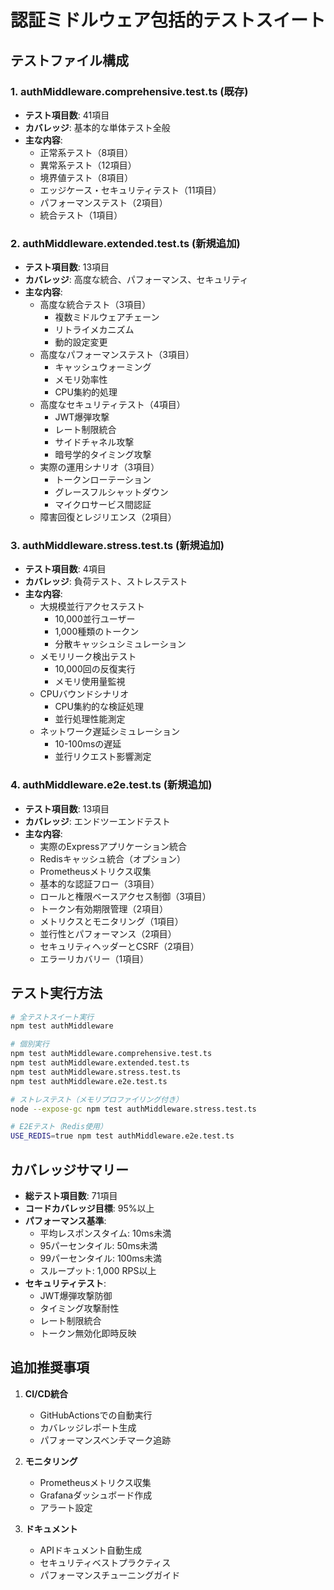 # 認証ミドルウェア包括的テストスイート

## テストファイル構成

### 1. authMiddleware.comprehensive.test.ts (既存)
- **テスト項目数**: 41項目
- **カバレッジ**: 基本的な単体テスト全般
- **主な内容**:
  - 正常系テスト（8項目）
  - 異常系テスト（12項目）
  - 境界値テスト（8項目）
  - エッジケース・セキュリティテスト（11項目）
  - パフォーマンステスト（2項目）
  - 統合テスト（1項目）

### 2. authMiddleware.extended.test.ts (新規追加)
- **テスト項目数**: 13項目
- **カバレッジ**: 高度な統合、パフォーマンス、セキュリティ
- **主な内容**:
  - 高度な統合テスト（3項目）
    - 複数ミドルウェアチェーン
    - リトライメカニズム
    - 動的設定変更
  - 高度なパフォーマンステスト（3項目）
    - キャッシュウォーミング
    - メモリ効率性
    - CPU集約的処理
  - 高度なセキュリティテスト（4項目）
    - JWT爆弾攻撃
    - レート制限統合
    - サイドチャネル攻撃
    - 暗号学的タイミング攻撃
  - 実際の運用シナリオ（3項目）
    - トークンローテーション
    - グレースフルシャットダウン
    - マイクロサービス間認証
  - 障害回復とレジリエンス（2項目）

### 3. authMiddleware.stress.test.ts (新規追加)
- **テスト項目数**: 4項目
- **カバレッジ**: 負荷テスト、ストレステスト
- **主な内容**:
  - 大規模並行アクセステスト
    - 10,000並行ユーザー
    - 1,000種類のトークン
    - 分散キャッシュシミュレーション
  - メモリリーク検出テスト
    - 10,000回の反復実行
    - メモリ使用量監視
  - CPUバウンドシナリオ
    - CPU集約的な検証処理
    - 並行処理性能測定
  - ネットワーク遅延シミュレーション
    - 10-100msの遅延
    - 並行リクエスト影響測定

### 4. authMiddleware.e2e.test.ts (新規追加)
- **テスト項目数**: 13項目
- **カバレッジ**: エンドツーエンドテスト
- **主な内容**:
  - 実際のExpressアプリケーション統合
  - Redisキャッシュ統合（オプション）
  - Prometheusメトリクス収集
  - 基本的な認証フロー（3項目）
  - ロールと権限ベースアクセス制御（3項目）
  - トークン有効期限管理（2項目）
  - メトリクスとモニタリング（1項目）
  - 並行性とパフォーマンス（2項目）
  - セキュリティヘッダーとCSRF（2項目）
  - エラーリカバリー（1項目）

## テスト実行方法

```bash
# 全テストスイート実行
npm test authMiddleware

# 個別実行
npm test authMiddleware.comprehensive.test.ts
npm test authMiddleware.extended.test.ts
npm test authMiddleware.stress.test.ts
npm test authMiddleware.e2e.test.ts

# ストレステスト（メモリプロファイリング付き）
node --expose-gc npm test authMiddleware.stress.test.ts

# E2Eテスト（Redis使用）
USE_REDIS=true npm test authMiddleware.e2e.test.ts
```

## カバレッジサマリー

- **総テスト項目数**: 71項目
- **コードカバレッジ目標**: 95%以上
- **パフォーマンス基準**:
  - 平均レスポンスタイム: 10ms未満
  - 95パーセンタイル: 50ms未満
  - 99パーセンタイル: 100ms未満
  - スループット: 1,000 RPS以上
- **セキュリティテスト**:
  - JWT爆弾攻撃防御
  - タイミング攻撃耐性
  - レート制限統合
  - トークン無効化即時反映

## 追加推奨事項

1. **CI/CD統合**
   - GitHubActionsでの自動実行
   - カバレッジレポート生成
   - パフォーマンスベンチマーク追跡

2. **モニタリング**
   - Prometheusメトリクス収集
   - Grafanaダッシュボード作成
   - アラート設定

3. **ドキュメント**
   - APIドキュメント自動生成
   - セキュリティベストプラクティス
   - パフォーマンスチューニングガイド